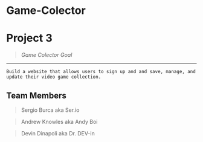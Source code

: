 # Game-Colector

# **Project 3**

> *Game Colector Goal*

---

`Build a website that allows users to sign up and and save, manage, and update their video game collection.`
 ## Team Members
 
 > Sergio Burca aka Ser.io
 
 > Andrew Knowles aka Andy Boi
 
 > Devin Dinapoli aka Dr. DEV-in
